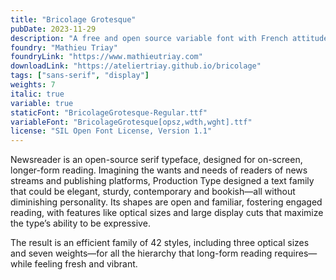 ```yaml
---
title: "Bricolage Grotesque"
pubDate: 2023-11-29
description: "A free and open source variable font with French attitude and British mannerisms across 3 axis: weight, width & optical size"
foundry: "Mathieu Triay"
foundryLink: "https://www.mathieutriay.com"
downloadLink: "https://ateliertriay.github.io/bricolage"
tags: ["sans-serif", "display"]
weights: 7
italic: true
variable: true
staticFont: "BricolageGrotesque-Regular.ttf"
variableFont: "BricolageGrotesque[opsz,wdth,wght].ttf"
license: "SIL Open Font License, Version 1.1"
---
```


Newsreader is an open-source serif typeface, designed for on-screen, longer-form reading. Imagining the wants and needs of readers of news streams and publishing platforms, Production Type designed a text family that could be elegant, sturdy, contemporary and bookish—all without diminishing personality. Its shapes are open and familiar, fostering engaged reading, with features like optical sizes and large display cuts that maximize the type’s ability to be expressive.

The result is an efficient family of 42 styles, including three optical sizes and seven weights—for all the hierarchy that long-form reading requires—while feeling fresh and vibrant.
